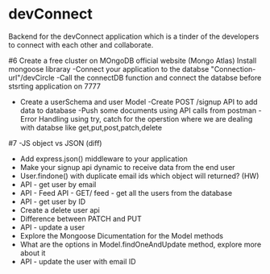 # devConnect
Backend for the devConnect application which is a tinder of the developers to connect with each other and collaborate.

#6
Create a free cluster on MOngoDB official website (Mongo Atlas)
Install mongoose libraray
-Connect your application to the databse "Connection-url"/devCircle
-Call the connectDB function and connect the databse before stsrting application  on 7777
- Create a userSchema and user Model
-Create POST /signup API to add data to database
-Push some documents using API calls from postman
-Error Handling using try, catch for the operstion where we are dealing with databse like get,put,post,patch,delete


#7
-JS object vs JSON (diff)
- Add express.json() middleware to your application
- Make your signup api dynamic to receive data from the end user
- User.findone() with duplicate email ids which object will returned? (HW)
- API - get user by email
- API - Feed API - GET/ feed - get all the users from the database
- API - get user by ID
- Create a delete user api
- Difference between PATCH and PUT
- API - update a user
- Explore the Mongoose Dicumentation for the Model methods
- What are the options in Model.findOneAndUpdate method, explore more about it
- API - update the user with email ID


